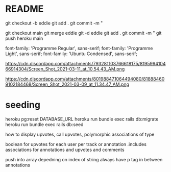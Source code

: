# README

git checkout -b eddie
git add .
git commit -m "

git checkout main
git merge eddie
git -d eddie
git add .
git commit -m "
git push heroku main

font-family: 'Programme Regular', sans-serif;
font-family: 'Programme Light', sans-serif;
font-family: 'Ubuntu Condensed', sans-serif;

https://cdn.discordapp.com/attachments/793281103766618175/819599410466914304/Screen_Shot_2021-03-11_at_10.54.43_AM.png

https://cdn.discordapp.com/attachments/801988471064494080/818884609102184468/Screen_Shot_2021-03-09_at_11.34.47_AM.png

# seeding
heroku pg:reset DATABASE_URL
heroku run bundle exec rails db:migrate
heroku run bundle exec rails db:seed


how to display upvotes, call upvotes, polymorphic associations of type

boolean for upvotes for each user per track or annotation
.includes associations for annotations and upvotes and comments

<script async src="//genius.codes"></script>

push into array depedning on index of string
always have p tag in between annotations
